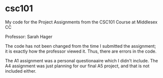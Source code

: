 # csc101
My code for the Project Assignments from the CSC101 Course at Middlesex CC

Professor: Sarah Hager

The code has not been changed from the time I submitted the assignment; it is exactly how the professor viewed it. Thus, there are errors in the code.

The A1 assignment was a personal questionaaire which I didn't include. The A4 assignment was just planning for our final A5 project, and that is not included either.
